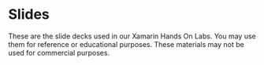 # Slides
These are the slide decks used in our Xamarin Hands On Labs. You may use them for reference or educational purposes. These materials may not be used for commercial purposes.